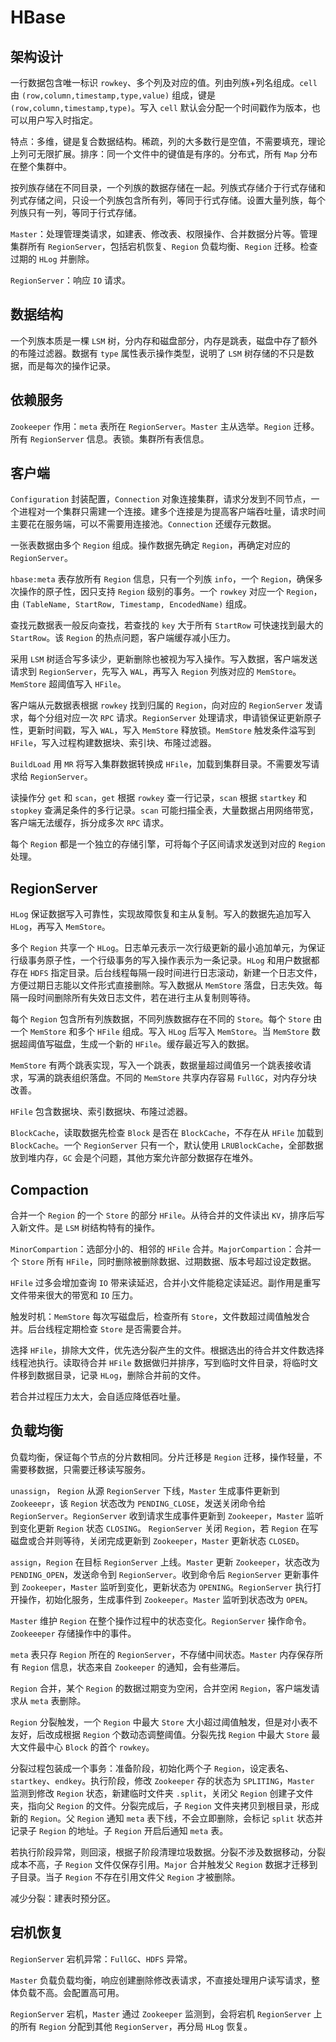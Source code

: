 # HBase

## 架构设计

一行数据包含唯一标识 `rowkey`、多个列及对应的值。列由列族+列名组成。`cell` 由 `(row,column,timestamp,type,value)` 组成，键是 `(row,column,timestamp,type)`。写入 `cell` 默认会分配一个时间戳作为版本，也可以用户写入时指定。

特点：多维，键是复合数据结构。稀疏，列的大多数行是空值，不需要填充，理论上列可无限扩展。排序：同一个文件中的键值是有序的。分布式，所有 `Map` 分布在整个集群中。

按列族存储在不同目录，一个列族的数据存储在一起。列族式存储介于行式存储和列式存储之间，只设一个列族包含所有列，等同于行式存储。设置大量列族，每个列族只有一列，等同于行式存储。

`Master`：处理管理类请求，如建表、修改表、权限操作、合并数据分片等。管理集群所有 `RegionServer`，包括宕机恢复、`Region` 负载均衡、`Region` 迁移。检查过期的 `HLog` 并删除。

`RegionServer`：响应 `IO` 请求。

## 数据结构

一个列族本质是一棵 `LSM` 树，分内存和磁盘部分，内存是跳表，磁盘中存了额外的布隆过滤器。数据有 `type` 属性表示操作类型，说明了 `LSM` 树存储的不只是数据，而是每次的操作记录。

## 依赖服务

 `Zookeeper` 作用：`meta` 表所在 `RegionServer`。`Master` 主从选举。`Region` 迁移。所有 `RegionServer` 信息。表锁。集群所有表信息。

## 客户端

`Configuration` 封装配置，`Connection` 对象连接集群，请求分发到不同节点，一个进程对一个集群只需建一个连接。建多个连接是为提高客户端吞吐量，请求时间主要花在服务端，可以不需要用连接池。`Connection` 还缓存元数据。

一张表数据由多个 `Region` 组成。操作数据先确定 `Region`，再确定对应的 `RegionServer`。

`hbase:meta` 表存放所有 `Region` 信息，只有一个列族 `info`，一个 `Region`，确保多次操作的原子性，因只支持 `Region` 级别的事务。一个 `rowkey` 对应一个 `Region`，由 `(TableName, StartRow, Timestamp, EncodedName)` 组成。

查找元数据表一般反向查找，若查找的 `key` 大于所有 `StartRow` 可快速找到最大的 `StartRow`。该 `Region` 的热点问题，客户端缓存减小压力。

采用 `LSM` 树适合写多读少，更新删除也被视为写入操作。写入数据，客户端发送请求到 `RegionServer`，先写入 `WAL`，再写入 `Region` 列族对应的 `MemStore`。`MemStore` 超阈值写入 `HFile`。

客户端从元数据表根据 `rowkey` 找到归属的 `Region`，向对应的 `RegionServer` 发请求，每个分组对应一次 `RPC` 请求。`RegionServer` 处理请求，申请锁保证更新原子性，更新时间戳，写入 `WAL`，写入 `MemStore` 释放锁。`MemStore` 触发条件溢写到 `HFile`，写入过程构建数据块、索引块、布隆过滤器。

`BuildLoad` 用 `MR` 将写入集群数据转换成 `HFile`，加载到集群目录。不需要发写请求给 `RegionServer`。

读操作分 `get` 和 `scan`，`get` 根据 `rowkey` 查一行记录，`scan` 根据 `startkey` 和 `stopkey` 查满足条件的多行记录。`scan` 可能扫描全表，大量数据占用网络带宽，客户端无法缓存，拆分成多次 `RPC` 请求。

每个 `Region` 都是一个独立的存储引擎，可将每个子区间请求发送到对应的 `Region` 处理。

## RegionServer

`HLog` 保证数据写入可靠性，实现故障恢复和主从复制。写入的数据先追加写入 `HLog`，再写入 `MemStore`。

多个 `Region` 共享一个 `HLog`。日志单元表示一次行级更新的最小追加单元，为保证行级事务原子性，一个行级事务的写入操作表示为一条记录。`HLog` 和用户数据都存在 `HDFS` 指定目录。后台线程每隔一段时间进行日志滚动，新建一个日志文件，方便过期日志能以文件形式直接删除。写入数据从 `MemStore` 落盘，日志失效。每隔一段时间删除所有失效日志文件，若在进行主从复制则等待。

每个 `Region` 包含所有列族数据，不同列族数据存在不同的 `Store`。每个 `Store` 由一个 `MemStore` 和多个 `HFile` 组成。写入 `HLog` 后写入 `MemStore`。当 `MemStore` 数据超阈值写磁盘，生成一个新的 `HFile`。缓存最近写入的数据。

`MemStore` 有两个跳表实现，写入一个跳表，数据量超过阈值另一个跳表接收请求，写满的跳表组织落盘。不同的 `MemStore` 共享内存容易 `FullGC`，对内存分块改善。

`HFile` 包含数据块、索引数据块、布隆过滤器。

`BlockCache`，读取数据先检查 `Block` 是否在 `BlockCache`，不存在从 `HFile` 加载到 `BlockCache`。一个 `RegionServer` 只有一个，默认使用 `LRUBlockCache`，全部数据放到堆内存，`GC` 会是个问题，其他方案允许部分数据存在堆外。

## Compaction

合并一个 `Region` 的一个 `Store` 的部分 `HFile`。从待合并的文件读出 `KV`，排序后写入新文件。是 `LSM` 树结构特有的操作。

`MinorCompartion`：选部分小的、相邻的 `HFile` 合并。`MajorCompartion`：合并一个 `Store` 所有 `HFile`，同时删除被删除数据、过期数据、版本号超过设定数据。

`HFile` 过多会增加查询 `IO` 带来读延迟，合并小文件能稳定读延迟。副作用是重写文件带来很大的带宽和 `IO` 压力。

触发时机：`MemStore` 每次写磁盘后，检查所有 `Store`，文件数超过阈值触发合并。后台线程定期检查 `Store` 是否需要合并。

选择 `HFile`，排除大文件，优先选分裂产生的文件。根据选出的待合并文件数选择线程池执行。读取待合并 `HFile` 数据做归并排序，写到临时文件目录，将临时文件移到数据目录，记录 `HLog`，删除合并前的文件。

若合并过程压力太大，会自适应降低吞吐量。

## 负载均衡

负载均衡，保证每个节点的分片数相同。分片迁移是 `Region` 迁移，操作轻量，不需要移数据，只需要迁移读写服务。

`unassign`， `Region` 从源 `RegionServer` 下线，`Master` 生成事件更新到 `Zookeeepr`，该 `Region` 状态改为 `PENDING_CLOSE`，发送关闭命令给 `RegionServer`。`RegionServer` 收到请求生成事件更新到 `Zookeeper`，`Master` 监听到变化更新 `Region` 状态 `CLOSING`。 `RegionServer` 关闭 `Region`，若 `Region` 在写磁盘或合并则等待，关闭完成更新到 `Zookeeper`，`Master` 更新状态 `CLOSED`。

`assign`，`Region` 在目标 `RegionServer` 上线。`Master` 更新 `Zookeeper`，状态改为 `PENDING_OPEN`，发送命令到 `RegionServer`。收到命令后 `RegionServer` 更新事件到 `Zookeeper`，`Master` 监听到变化，更新状态为 `OPENING`。`RegionServer` 执行打开操作，初始化服务，生成事件到 `Zookeeper`。`Master` 监听到状态改为 `OPEN`。

`Master` 维护 `Region` 在整个操作过程中的状态变化。`RegionServer` 操作命令。`Zookeeeper` 存储操作中的事件。

`meta` 表只存 `Region` 所在的 `RegionServer`，不存储中间状态。`Master` 内存保存所有 `Region` 信息，状态来自 `Zookeeper` 的通知，会有些滞后。

`Region` 合并，某个 `Region` 的数据过期变为空闲，合并空闲 `Region`，客户端发请求从 `meta` 表删除。

`Region` 分裂触发，一个 `Region` 中最大 `Store` 大小超过阈值触发，但是对小表不友好，后改成根据 `Region` 个数动态调整阈值。分裂先找 `Region` 中最大 `Store` 最大文件最中心 `Block` 的首个 `rowkey`。

分裂过程包装成一个事务：准备阶段，初始化两个子 `Region`，设定表名、`startkey`、`endkey`。执行阶段，修改 `Zookeeper` 存的状态为 `SPLITING`，`Master` 监测到修改 `Region` 状态，新建临时文件夹 `.split`，关闭父 `Region` 创建子文件夹，指向父 `Region` 的文件。分裂完成后，子 `Region` 文件夹拷贝到根目录，形成新的 `Region`。父 `Region` 通知 `meta` 表下线，不会立即删除，会标记 `split` 状态并记录子 `Region` 的地址。子 `Region` 开启后通知 `meta` 表。

若执行阶段异常，则回滚，根据子阶段清理垃圾数据。分裂不涉及数据移动，分裂成本不高，子 `Region` 文件仅保存引用。`Major` 合并触发父 `Region` 数据才迁移到子目录。当子 `Region` 不存在引用文件父 `Region` 才被删除。

减少分裂：建表时预分区。

## 宕机恢复

`RegionServer` 宕机异常：`FullGC`、`HDFS` 异常。

`Master` 负载负载均衡，响应创建删除修改表请求，不直接处理用户读写请求，整体负载不高。会配置高可用。

`RegionServer` 宕机，`Master` 通过 `Zookeeper` 监测到，会将宕机 `RegionServer` 上的所有 `Region` 分配到其他 `RegionServer`，再分局 `HLog` 恢复。





